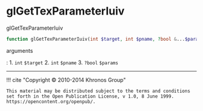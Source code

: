 # glGetTexParameterIuiv
glGetTexParameterIuiv

```php
function glGetTexParameterIuiv(int $target, int $pname, ?bool &...$params) : void
```



arguments

:    1. `int` `$target` 
    2. `int` `$pname` 
    3. `?bool` `$params` 



---
     

!!! cite "Copyright © 2010-2014 Khronos Group"

    This material may be distributed subject to the terms and conditions set forth in the Open Publication License, v 1.0, 8 June 1999. https://opencontent.org/openpub/.